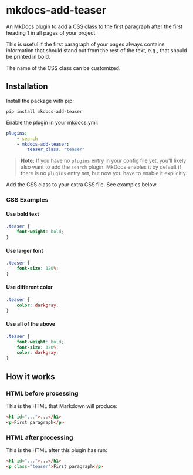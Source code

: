 # mkdocs-add-teaser

An MkDocs plugin to add a CSS class to the first paragraph after the first heading 1 in all pages of your project.

This is useful if the first paragraph of your pages always contains information that should stand out from the rest of the text, e.g., that should be printed in bold.

The name of the CSS class can be customized.

## Installation

Install the package with pip:

```
pip install mkdocs-add-teaser
```

Enable the plugin in your mkdocs.yml:

```yaml
plugins:
    - search
    - mkdocs-add-teaser:
        teaser_class: "teaser"
```

> **Note:** If you have no `plugins` entry in your config file yet, you'll likely also want to add the `search` plugin. MkDocs enables it by default if there is no `plugins` entry set, but now you have to enable it explicitly.

Add the CSS class to your extra CSS file. See examples below.

### CSS Examples

#### Use bold text

```css
.teaser {
    font-weight: bold;
}
```

#### Use larger font

```css
.teaser {
    font-size: 120%;
}
```

#### Use different color

```css
.teaser {
    color: darkgray;
}
```

#### Use all of the above

```css
.teaser {
    font-weight: bold;
    font-size: 120%;
    color: darkgray;
}
```

## How it works

### HTML before processing

This is the HTML that Markdown will produce:

```html
<h1 id="...">...</h1>
<p>First paragraph</p>
```

### HTML after processing

This is the HTML after this plugin has run:

```html
<h1 id="...">...</h1>
<p class="teaser">First paragraph</p>
```

